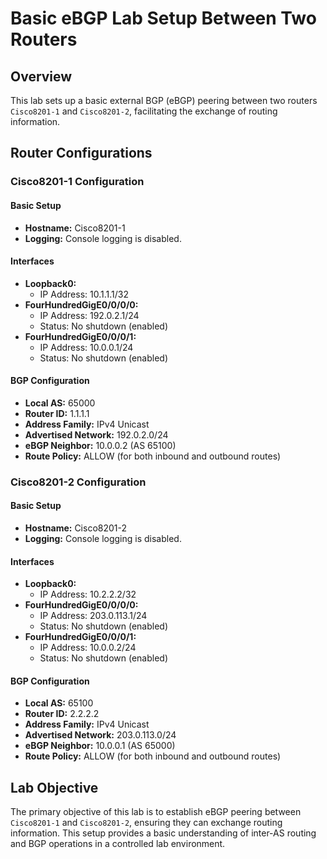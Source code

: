 # Basic eBGP Lab Setup Between Two Routers

## Overview
This lab sets up a basic external BGP (eBGP) peering between two routers `Cisco8201-1` and `Cisco8201-2`, facilitating the exchange of routing information.

## Router Configurations

### Cisco8201-1 Configuration

#### Basic Setup
- **Hostname:** Cisco8201-1
- **Logging:** Console logging is disabled.

#### Interfaces
- **Loopback0:**
  - IP Address: 10.1.1.1/32
- **FourHundredGigE0/0/0/0:**
  - IP Address: 192.0.2.1/24
  - Status: No shutdown (enabled)
- **FourHundredGigE0/0/0/1:**
  - IP Address: 10.0.0.1/24
  - Status: No shutdown (enabled)

#### BGP Configuration
- **Local AS:** 65000
- **Router ID:** 1.1.1.1
- **Address Family:** IPv4 Unicast
- **Advertised Network:** 192.0.2.0/24
- **eBGP Neighbor:** 10.0.0.2 (AS 65100)
- **Route Policy:** ALLOW (for both inbound and outbound routes)

### Cisco8201-2 Configuration

#### Basic Setup
- **Hostname:** Cisco8201-2
- **Logging:** Console logging is disabled.

#### Interfaces
- **Loopback0:**
  - IP Address: 10.2.2.2/32
- **FourHundredGigE0/0/0/0:**
  - IP Address: 203.0.113.1/24
  - Status: No shutdown (enabled)
- **FourHundredGigE0/0/0/1:**
  - IP Address: 10.0.0.2/24
  - Status: No shutdown (enabled)

#### BGP Configuration
- **Local AS:** 65100
- **Router ID:** 2.2.2.2
- **Address Family:** IPv4 Unicast
- **Advertised Network:** 203.0.113.0/24
- **eBGP Neighbor:** 10.0.0.1 (AS 65000)
- **Route Policy:** ALLOW (for both inbound and outbound routes)

## Lab Objective

The primary objective of this lab is to establish eBGP peering between `Cisco8201-1` and `Cisco8201-2`, ensuring they can exchange routing information. This setup provides a basic understanding of inter-AS routing and BGP operations in a controlled lab environment.




